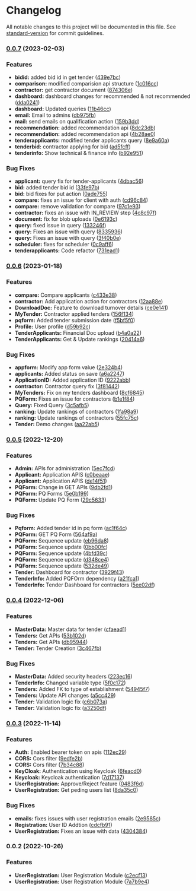 # Changelog

All notable changes to this project will be documented in this file. See [standard-version](https://github.com/conventional-changelog/standard-version) for commit guidelines.

### [0.0.7](https://github.com/GummadiBuilt/Backend-Services/compare/v0.0.6...v0.0.7) (2023-02-03)


### Features

* **bidid:** added bid id in get tender ([439e7bc](https://github.com/GummadiBuilt/Backend-Services/commit/439e7bc9e3202b57ba85f5fe0aa0accd7cb7e993))
* **comparison:** modified comparision api structure ([1c016cc](https://github.com/GummadiBuilt/Backend-Services/commit/1c016cc6d78859d6e0f7b2486d5ed6c3ae67b616))
* **contractor:** get contractor document ([874306e](https://github.com/GummadiBuilt/Backend-Services/commit/874306ebc3fdcc48c1fd855250f42a9931753a89))
* **dashboard:** dashboard changes for recommended & not recommended ([dda0241](https://github.com/GummadiBuilt/Backend-Services/commit/dda0241a7f3819d50100524c6722e0fbfb653554))
* **dashboard:** Updated queries ([11b46cc](https://github.com/GummadiBuilt/Backend-Services/commit/11b46cca309bf6ef1327f34a550879dae4cf388a))
* **email:** Email to admins ([db975fb](https://github.com/GummadiBuilt/Backend-Services/commit/db975fb9b64754f6f554b7758d0b82b6ed6d9c70))
* **mail:** send emails on qualification action ([159b3dd](https://github.com/GummadiBuilt/Backend-Services/commit/159b3dd070ad579c094d8a9a7fa69a129dd90064))
* **recommendation:** added recommendation api ([8dc23db](https://github.com/GummadiBuilt/Backend-Services/commit/8dc23db824cc1a8510fd78d048f6292b3d67a3ce))
* **recommendation:** added recommendation api ([4b28ae0](https://github.com/GummadiBuilt/Backend-Services/commit/4b28ae01c5be6f7e8d19a588c5df417582d9bba5))
* **tenderapplicants:** modified tender applicants query ([8e9a60a](https://github.com/GummadiBuilt/Backend-Services/commit/8e9a60a1e946de0be21c0f66504c22fbd169eaa3))
* **tenderbid:** contractor applying for bid ([ad5fcff](https://github.com/GummadiBuilt/Backend-Services/commit/ad5fcff112c55b3977d1c8098771759106d5f8a1))
* **tenderinfo:** Show technical & finance info ([b92e951](https://github.com/GummadiBuilt/Backend-Services/commit/b92e951a42bc7ad6be07c54db18ad3d875e696bb))


### Bug Fixes

* **applicant:** query fix for tender-applicants ([4dbac56](https://github.com/GummadiBuilt/Backend-Services/commit/4dbac56a13471d277ca582cad92df8095ccaada9))
* **bid:** added tender bid id ([33fe97b](https://github.com/GummadiBuilt/Backend-Services/commit/33fe97b9b63f4a40d58571af83b932eb964174f5))
* **bid:** bid fixes for put action ([0ade755](https://github.com/GummadiBuilt/Backend-Services/commit/0ade7550fb2f5f5f47718dadb8217377c8a107a2))
* **compare:** fixes an issue for client with auth ([cd96c84](https://github.com/GummadiBuilt/Backend-Services/commit/cd96c84204cea5a9414a05f159c8f7ac1648587c))
* **compare:** remove validation for compare ([97c1e93](https://github.com/GummadiBuilt/Backend-Services/commit/97c1e93758a73ac9fa41418ccce64fb5da086468))
* **contractor:** fixes an issue with IN_REVIEW step ([4c8c97f](https://github.com/GummadiBuilt/Backend-Services/commit/4c8c97f9f8e6f66a7fe08c98be1b0c686c61be0b))
* **document:** fix for blob uploads ([0e6193c](https://github.com/GummadiBuilt/Backend-Services/commit/0e6193c5b310790bea0f44a32b16a65ec66d02c8))
* **query:** fixed issue in query ([133246f](https://github.com/GummadiBuilt/Backend-Services/commit/133246f86ea6792f68606e1f20b9cfe57bbfdd77))
* **query:** Fixes an issue with query ([8335936](https://github.com/GummadiBuilt/Backend-Services/commit/833593689f11967ed05e7729bbeb727d41511ae1))
* **query:** Fixes an issue with query ([3f40b0e](https://github.com/GummadiBuilt/Backend-Services/commit/3f40b0ec542a8f0b079a879b1c446be5473700a9))
* **scheduler:** fixes for scheduler ([0c9aff6](https://github.com/GummadiBuilt/Backend-Services/commit/0c9aff6b4f54db9806c4dd69c643243410954c73))
* **tenderapplicants:** Code refactor ([731ead1](https://github.com/GummadiBuilt/Backend-Services/commit/731ead133e995f5c05e3f826ab3ae814480436be))

### [0.0.6](https://github.com/GummadiBuilt/Backend-Services/compare/v0.0.5...v0.0.6) (2023-01-18)


### Features

* **compare:** Compare applicants ([c433e38](https://github.com/GummadiBuilt/Backend-Services/commit/c433e382ada77249ec393ef275d052c66e146cb5))
* **contractor:** Add application action for contractors ([12aa88e](https://github.com/GummadiBuilt/Backend-Services/commit/12aa88e41195986268a2ff637932fc6a1d9e9dbb))
* **DownloadDoc:** Feature to download turnover details ([ce0e141](https://github.com/GummadiBuilt/Backend-Services/commit/ce0e14103da9969e2395e6ea379e1add178cc879))
* **MyTender:** Contractor applied tenders ([156f134](https://github.com/GummadiBuilt/Backend-Services/commit/156f1348d938fad32b615c9d4f533665b62e8387))
* **pqform:** Added tender submission date ([f5bf5f0](https://github.com/GummadiBuilt/Backend-Services/commit/f5bf5f0f927867d771fecd0245b757cb3bf89e78))
* **Profile:** User profile ([d59b92c](https://github.com/GummadiBuilt/Backend-Services/commit/d59b92c1174095c38c3f63405a117cbcf682d205))
* **TenderApplicants:** Financial Doc upload ([b4a0a22](https://github.com/GummadiBuilt/Backend-Services/commit/b4a0a221b8a441805de7f0a4202ab856f8dd7e82))
* **TenderApplicants:** Get & Update rankings ([20414a6](https://github.com/GummadiBuilt/Backend-Services/commit/20414a68c30edb4df39f35da079c58c970dbe168))


### Bug Fixes

* **appform:** Modify app form value ([2e324b4](https://github.com/GummadiBuilt/Backend-Services/commit/2e324b4ac7e5d6973aefe117cad2be71c24568ae))
* **applicants:** Added status on save ([a6a2247](https://github.com/GummadiBuilt/Backend-Services/commit/a6a2247f708e153be3f148645eda81040cf13a4b))
* **ApplicationID:** Added application ID ([9222abb](https://github.com/GummadiBuilt/Backend-Services/commit/9222abbe4554adbcf336d2826bab7adccd26a439))
* **contractor:** Contractor query fix ([3f81442](https://github.com/GummadiBuilt/Backend-Services/commit/3f8144269a9b21cf34b70c63f9ae9f8eca972b5f))
* **MyTenders:** Fix on my tenders dashboard ([8cf6845](https://github.com/GummadiBuilt/Backend-Services/commit/8cf68452438f8fd5cd9bce206a9cd0bac15f23d7))
* **PQForm:** Fixes an issue for contractors ([b1e1f84](https://github.com/GummadiBuilt/Backend-Services/commit/b1e1f8416f3886b0e841aaf0b3c081545738221d))
* **Query:** Fixed Query ([3c5afb5](https://github.com/GummadiBuilt/Backend-Services/commit/3c5afb58dfffbd462167a40c83f2052e8e9e4a78))
* **ranking:** Update rankings of contractors ([1fa98a9](https://github.com/GummadiBuilt/Backend-Services/commit/1fa98a9b2da791b5e281a4ecea5b1b9389042ccb))
* **ranking:** Update rankings of contractors ([55fc75c](https://github.com/GummadiBuilt/Backend-Services/commit/55fc75cb6d7c6c63a29fdef281c884ba3e4be081))
* **Tender:** Demo changes ([aa22ab5](https://github.com/GummadiBuilt/Backend-Services/commit/aa22ab51e3778fe4288016b1e1e234d00d9a8923))

### [0.0.5](https://github.com/GummadiBuilt/Backend-Services/compare/v0.0.4...v0.0.5) (2022-12-20)


### Features

* **Admin:** APIs for administration ([5ec7fcd](https://github.com/GummadiBuilt/Backend-Services/commit/5ec7fcd9424cd7c167b67e3a824853cff8ab3c37))
* **Applicant:** Application APIS ([c0beaae](https://github.com/GummadiBuilt/Backend-Services/commit/c0beaaed3f4cc6f9520d065c6aa4fd6773021313))
* **Applicant:** Application APIS ([de14f51](https://github.com/GummadiBuilt/Backend-Services/commit/de14f5198ac7c1c3f7c755147b5d58a9ce53ce7a))
* **PQForm:** Change in GET APIs ([9db2fd1](https://github.com/GummadiBuilt/Backend-Services/commit/9db2fd11c070a065e1a3f6e5c99288ce9c185866))
* **PQForm:** PQ Forms ([5e0b199](https://github.com/GummadiBuilt/Backend-Services/commit/5e0b1996d4dfbeb06b3cb342944014afc9e56d6f))
* **PQForm:** Update PQ Form ([29c5633](https://github.com/GummadiBuilt/Backend-Services/commit/29c563387160820b87b851066dab53ef99b57090))


### Bug Fixes

* **Pqform:** Added tender id in pq form ([ac1f64c](https://github.com/GummadiBuilt/Backend-Services/commit/ac1f64c23a1c99a4c306c66b66d889d36b4a8215))
* **PQForm:** GET  PQ Form ([564af9a](https://github.com/GummadiBuilt/Backend-Services/commit/564af9ae7372f53f3fa9ab8c433ff4665f4326f8))
* **PQForm:** Sequence update ([eb96da8](https://github.com/GummadiBuilt/Backend-Services/commit/eb96da853469b2fb41535dc3b93528e27b37c1fd))
* **PQForm:** Sequence update ([0bb00fc](https://github.com/GummadiBuilt/Backend-Services/commit/0bb00fc2127921c25ff5453c13a743fec816869c))
* **PQForm:** Sequence update ([4bfd39c](https://github.com/GummadiBuilt/Backend-Services/commit/4bfd39c4b00252a17da965885c4d14c364deb716))
* **PQForm:** Sequence update ([d348ce4](https://github.com/GummadiBuilt/Backend-Services/commit/d348ce4aecc81f20682e94a3cf5ec1cb395b45ec))
* **PQForm:** Sequence update ([532de49](https://github.com/GummadiBuilt/Backend-Services/commit/532de49c9a7e5f520b3452d0c19f2ef75009c1db))
* **Tender:** Dashboard for contractor ([3929f43](https://github.com/GummadiBuilt/Backend-Services/commit/3929f4375fd1fb1eeb68da491a7d34f4c4ad1941))
* **TenderInfo:** Added PQFOrm dependency ([a21fca1](https://github.com/GummadiBuilt/Backend-Services/commit/a21fca10d6a7654d89f4aba867ddaf03882d414a))
* **TenderInfo:** Tender Dashboard for contractors ([5ee02df](https://github.com/GummadiBuilt/Backend-Services/commit/5ee02df93d434aad3e0697073b93ce58c416dc4e))

### [0.0.4](https://github.com/GummadiBuilt/Backend-Services/compare/v0.0.3...v0.0.4) (2022-12-06)


### Features

* **MasterData:** Master data for tender ([cfaead1](https://github.com/GummadiBuilt/Backend-Services/commit/cfaead12df44de13fbd23f2f070ad1eda910e38c))
* **Tenders:** Get APIs ([53b102d](https://github.com/GummadiBuilt/Backend-Services/commit/53b102d7d3901155af04eb41e95c7ccd9abc750d))
* **Tenders:** Get APIs ([db95944](https://github.com/GummadiBuilt/Backend-Services/commit/db959441cd5d5217fc4c64659dd0fc6896718812))
* **Tender:** Tender Creation ([3c467fb](https://github.com/GummadiBuilt/Backend-Services/commit/3c467fb720313d62a5b1945c012f6a22572c3b7c))


### Bug Fixes

* **MasterData:** Added security headers ([223ec16](https://github.com/GummadiBuilt/Backend-Services/commit/223ec1634404ab06115c688747d13f09defc66a8))
* **TenderInfo:** Changed variable type ([5f0c172](https://github.com/GummadiBuilt/Backend-Services/commit/5f0c172a16e30069b8fdbaf35346e76982261367))
* **Tenders:** Added FK to type of establishment ([54945f7](https://github.com/GummadiBuilt/Backend-Services/commit/54945f7dec7da2f2e85f9dba3aba391d31eb72fa))
* **Tenders:** Update API changes ([a5cc429](https://github.com/GummadiBuilt/Backend-Services/commit/a5cc4299effaa20b75a9125377706a4f31be358a))
* **Tender:** Validation logic fix ([c6b073a](https://github.com/GummadiBuilt/Backend-Services/commit/c6b073a80bc1664dd3e1a79f3987043317c438a9))
* **Tender:** Validation logic fix ([a3250df](https://github.com/GummadiBuilt/Backend-Services/commit/a3250df888ac96abb2d511bdc16a0498fdde1a3a))

### [0.0.3](https://github.com/GummadiBuilt/Backend-Services/compare/v0.0.2...v0.0.3) (2022-11-14)


### Features

* **Auth:** Enabled bearer token on apis ([112ec29](https://github.com/GummadiBuilt/Backend-Services/commit/112ec29a9f935404997ec599abc450678368ddf2))
* **CORS:** Cors filter ([9edfe2b](https://github.com/GummadiBuilt/Backend-Services/commit/9edfe2bbb260247fdd737bd94cd0141407a37aa8))
* **CORS:** Cors filter ([7b34c88](https://github.com/GummadiBuilt/Backend-Services/commit/7b34c88041eafa1cc5ba2a4325eacb07909d0152))
* **KeyCloak:** Authentication using Keycloak ([6feacd0](https://github.com/GummadiBuilt/Backend-Services/commit/6feacd0eb6533df22f647d2f64a5c1164d0a819e))
* **Keycloak:** Keycloak authentication ([7d17137](https://github.com/GummadiBuilt/Backend-Services/commit/7d171378100b802d23649dd481b4030421b9aced))
* **UserRegistration:** Approve/Reject feature ([0483f6d](https://github.com/GummadiBuilt/Backend-Services/commit/0483f6d55dffa50c31f0013d20ab5bfe91104894))
* **UserRegistration:** Get peding users list ([8da35c0](https://github.com/GummadiBuilt/Backend-Services/commit/8da35c0b4e6d8c6a36741367701ca24f443baded))


### Bug Fixes

* **emails:** fixes issues with user registration emails ([2e9585c](https://github.com/GummadiBuilt/Backend-Services/commit/2e9585c10b9a617c7fafea65dcf4b889ad6d2325))
* **Registration:** User ID Addtion ([cdcfb91](https://github.com/GummadiBuilt/Backend-Services/commit/cdcfb91ffdd145126f39890c5a261aee425813e3))
* **UserRegistration:** Fixes an issue with data ([4304384](https://github.com/GummadiBuilt/Backend-Services/commit/4304384203ab82d344b38bb658a723c8b18adf0e))

### 0.0.2 (2022-10-26)


### Features

* **UserRegistration:** User Registration Module ([c2ecf13](https://github.com/GummadiBuilt/Backend-Services/commit/c2ecf13561c2115ada4d6a5c1b2e49707316646f))
* **UserRegistration:** User Registration Module ([7a7b9e4](https://github.com/GummadiBuilt/Backend-Services/commit/7a7b9e495a5bf848bad351b84b707f7fcf570978))
